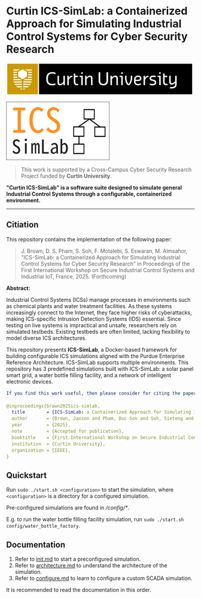 # Curtin ICS-SimLab: a Containerized Approach for Simulating Industrial Control Systems for Cyber Security Research

![curtin_logo](docs/img/curtin_logo.png)

![logo](docs/img/logo.png)

> This work is supported by a Cross-Campus Cyber Security Research Project
funded by **Curtin University**.

**"Curtin ICS-SimLab" is a software suite designed to simulate general Industrial Control Systems through a configurable, containerized environment.**

---


## Citiation

This repository contains the implementation of the following paper:

> J. Brown, D. S. Pham, S. Soh, F. Motalebi, S. Eswaran, M. Almsahor, "ICS-SimLab: a Containerized Approach for Simulating Industrial Control Systems for Cyber Security Research" in Proceedings of the First International Workshop on Secure Industrial Control Systems and Industrial IoT, France, 2025. (Forthcoming)

**Abstract:**

Industrial Control Systems (ICSs) manage processes in environments such as chemical plants and water treatment facilities. As these systems increasingly connect to the Internet, they face higher risks of cyberattacks, making ICS-specific Intrusion Detection Systems (IDS) essential. Since testing on live systems is impractical and unsafe, researchers rely on simulated testbeds. Existing testbeds are often limited, lacking flexibility to model diverse ICS architectures.

This repository presents **ICS-SimLab**, a Docker-based framework for building configurable ICS simulations aligned with the Purdue Enterprise Reference Architecture. ICS-SimLab supports multiple environments. This repository has 3 predefined simulations built with ICS-SimLab: a solar panel smart grid, a water bottle filling facility, and a network of intelligent electronic devices. 

```yaml
If you find this work useful, then please consider for citing the paper:

@inproceedings{brown2025ics-simlab,
  title        = {ICS-SimLab: a Containerized Approach for Simulating Industrial Control Systems for Cyber Security Research},
  author       = {Brown, Jaxson and Pham, Duc-Son and Soh, Sieteng and Motalebi, Foad and Eswaran, Sivaraman and Almashor, Mahathir},
  year         = {2025},
  note         = {Accepted for publication},
  booktitle    = {First International Workshop on Secure Industrial Control Systems and Industrial IoT},
  institution  = {Curtin University},
  organization = {IEEE},
}
```

## Quickstart
Run `sudo ./start.sh <configuration>` to start the simulation, where `<configuration>` is a directory for a configured simulation.

Pre-configured simulations are found in */config/\**.

E.g. to run the water bottle filling facility simulation, run `sudo ./start.sh config/water_bottle_factory`.


## Documentation
1. Refer to [init.md](docs/init.md) to start a preconfigured simulation.
2. Refer to [architecture.md](docs/architecture.md) to understand the architecture of the simulation.
3. Refer to [configure.md](docs/configure.md) to learn to configure a custom SCADA simulation.

It is recommended to read the documentation in this order.
